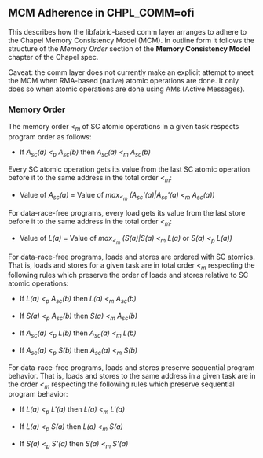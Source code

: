 ## MCM Adherence in CHPL_COMM=ofi

This describes how the libfabric-based comm layer arranges to adhere to
the Chapel Memory Consistency Model (MCM).  In outline form it follows
the structure of the *Memory Order* section of the **Memory Consistency
Model** chapter of the Chapel spec.

Caveat: the comm layer does not currently make an explicit attempt to
meet the MCM when RMA-based (native) atomic operations are done.  It
only does so when atomic operations are done using AMs (Active
Messages).

### Memory Order

The memory order _<<sub>m</sub>_ of SC atomic operations in a given
task respects program order as follows:

-  If _A<sub>sc</sub>(a) <<sub>p</sub> A<sub>sc</sub>(b)_ then _A<sub>sc</sub>(a) <<sub>m</sub> A<sub>sc</sub>(b)_

Every SC atomic operation gets its value from the last SC atomic
operation before it to the same address in the total order
_<<sub>m</sub>_:

-  Value of _A<sub>sc</sub>(a)_ = Value of
   _max<sub><<sub>m</sub></sub> (A<sub>sc</sub>'(a)|A<sub>sc</sub>'(a) <<sub>m</sub> A<sub>sc</sub>(a))_

For data-race-free programs, every load gets its value from the last
store before it to the same address in the total order _<<sub>m</sub>_:

-  Value of _L(a)_ = Value of _max<sub><<sub>m</sub></sub> (S(a)|S(a) <<sub>m</sub> L(a)_ or _S(a) <<sub>p</sub> L(a))_

For data-race-free programs, loads and stores are ordered with SC
atomics.  That is, loads and stores for a given task are in total order
_<<sub>m</sub>_ respecting the following rules which preserve the order
of loads and stores relative to SC atomic operations:

-  If _L(a) <<sub>p</sub> A<sub>sc</sub>(b)_ then _L(a) <<sub>m</sub> A<sub>sc</sub>(b)_

-  If _S(a) <<sub>p</sub> A<sub>sc</sub>(b)_ then _S(a) <<sub>m</sub> A<sub>sc</sub>(b)_

-  If _A<sub>sc</sub>(a) <<sub>p</sub> L(b)_ then _A<sub>sc</sub>(a) <<sub>m</sub> L(b)_

-  If _A<sub>sc</sub>(a) <<sub>p</sub> S(b)_ then _A<sub>sc</sub>(a) <<sub>m</sub> S(b)_

For data-race-free programs, loads and stores preserve sequential
program behavior. That is, loads and stores to the same address in a
given task are in the order _<<sub>m</sub>_ respecting the following rules
which preserve sequential program behavior:

-  If _L(a) <<sub>p</sub> L'(a)_ then _L(a) <<sub>m</sub> L'(a)_

-  If _L(a) <<sub>p</sub> S(a)_ then _L(a) <<sub>m</sub> S(a)_

-  If _S(a) <<sub>p</sub> S'(a)_ then _S(a) <<sub>m</sub> S'(a)_
